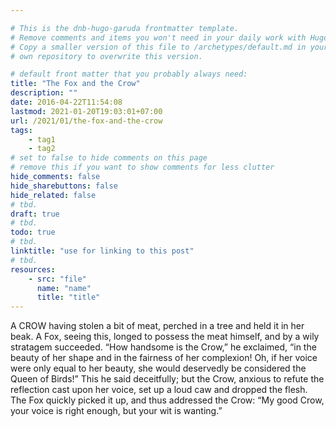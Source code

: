 ```yaml
---

# This is the dnb-hugo-garuda frontmatter template. 
# Remove comments and items you won't need in your daily work with Hugo.
# Copy a smaller version of this file to /archetypes/default.md in your
# own repository to overwrite this version.

# default front matter that you probably always need:
title: "The Fox and the Crow"
description: ""
date: 2016-04-22T11:54:08
lastmod: 2021-01-20T19:03:01+07:00
url: /2021/01/the-fox-and-the-crow
tags:
    - tag1
    - tag2
# set to false to hide comments on this page
# remove this if you want to show comments for less clutter
hide_comments: false
hide_sharebuttons: false
hide_related: false
# tbd.
draft: true
# tbd.
todo: true
# tbd.
linktitle: "use for linking to this post"
# tbd.
resources:
    - src: "file"
      name: "name"
      title: "title"
---
```

A CROW having stolen a bit of meat, perched in a tree and held it in her beak. A Fox, seeing this, longed to possess the meat himself, and by a wily stratagem succeeded. “How handsome is the Crow,” he exclaimed, “in the beauty of her shape and in the fairness of her complexion! Oh, if her voice were only equal to her beauty, she would deservedly be considered the Queen of Birds!” This he said deceitfully; but the Crow, anxious to refute the reflection cast upon her voice, set up a loud caw and dropped the flesh. The Fox quickly picked it up, and thus addressed the Crow: “My good Crow, your voice is right enough, but your wit is wanting.”


